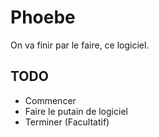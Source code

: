 # Phoebe
On va finir par le faire, ce logiciel.

## TODO
* Commencer
* Faire le putain de logiciel
* Terminer (Facultatif)